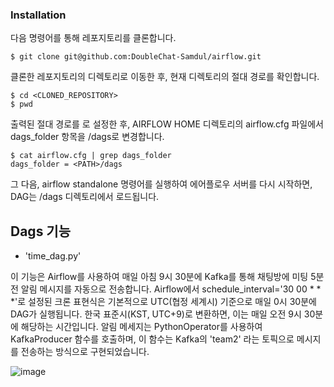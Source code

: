 ### Installation
다음 명령어를 통해 레포지토리를 클론합니다.
```
$ git clone git@github.com:DoubleChat-Samdul/airflow.git
```
클론한 레포지토리의 디렉토리로 이동한 후, 현재 디렉토리의 절대 경로를 확인합니다.
```
$ cd <CLONED_REPOSITORY>
$ pwd
```
출력된 절대 경로를 <path>로 설정한 후, AIRFLOW HOME 디렉토리의 airflow.cfg 파일에서 dags_folder 항목을 <PATH>/dags로 변경합니다.
```
$ cat airflow.cfg | grep dags_folder
dags_folder = <PATH>/dags
```
그 다음, airflow standalone 명령어를 실행하여 에어플로우 서버를 다시 시작하면, DAG는 <PATH>/dags 디렉토리에서 로드됩니다.

## Dags 기능
- 'time_dag.py'

 이 기능은 Airflow를 사용하여 매일 아침 9시 30분에 Kafka를 통해 채팅방에 미팅 5분 전 알림 메시지를 자동으로 전송합니다. Airflow에서 schedule_interval='30 00 * * *'로 설정된 크론 표현식은 기본적으로 UTC(협정 세계시) 기준으로 매일 0시 30분에 DAG가 실행됩니다. 한국 표준시(KST, UTC+9)로 변환하면, 이는 매일 오전 9시 30분에 해당하는 시간입니다.  알림 메세지는 PythonOperator를 사용하여 KafkaProducer 함수를 호출하며, 이 함수는 Kafka의 'team2' 라는 토픽으로 메시지를 전송하는 방식으로 구현되었습니다.

![image](https://github.com/user-attachments/assets/a3bbdf76-c42e-4430-acff-76f20d5fd339)



